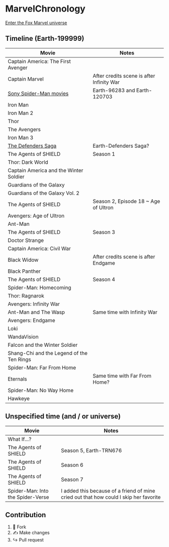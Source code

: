 # MarvelChronology

[Enter the Fox Marvel universe](Fox.md)

## Timeline (Earth-199999)

| Movie                                     | Notes                                     |
| ----------------------------------------- | ----------------------------------------- |
| Captain America: The First Avenger        |                                           |
| Captain Marvel                            | After credits scene is after Infinity War |
| [Sony Spider-Man movies](Spider-Man.md)   | Earth-96283 and Earth-120703              |
| Iron Man                                  |                                           |
| Iron Man 2                                |                                           |
| Thor                                      |                                           |
| The Avengers                              |                                           |
| Iron Man 3                                |                                           |
| [The Defenders Saga](Defenders.md)        | Earth-Defenders Saga?                     |
| The Agents of SHIELD                      | Season 1                                  |
| Thor: Dark World                          |                                           |
| Captain America and the Winter Soldier    |                                           |
| Guardians of the Galaxy                   |                                           |
| Guardians of the Galaxy Vol. 2            |                                           |
| The Agents of SHIELD                      | Season 2, Episode 18 ~ Age of Ultron      |
| Avengers: Age of Ultron                   |                                           |
| Ant-Man                                   |                                           |
| The Agents of SHIELD                      | Season 3                                  |
| Doctor Strange                            |                                           |
| Captain America: Civil War                |                                           |
| Black Widow                               | After credits scene is after Endgame      |
| Black Panther                             |                                           |
| The Agents of SHIELD                      | Season 4                                  |
| Spider-Man: Homecoming                    |                                           |
| Thor: Ragnarok                            |                                           |
| Avengers: Infinity War                    |                                           |
| Ant-Man and The Wasp                      | Same time with Infinity War               |
| Avengers: Endgame                         |                                           |
| Loki                                      |                                           |
| WandaVision                               |                                           |
| Falcon and the Winter Soldier             |                                           |
| Shang-Chi and the Legend of the Ten Rings |                                           |
| Spider-Man: Far From Home                 |                                           |
| Eternals                                  | Same time with Far From Home?             |
| Spider-Man: No Way Home                   |                                           |
| Hawkeye                                   |                                           |

## Unspecified time (and / or universe)

| Movie                             | Notes                                                                                 |
| --------------------------------- | ------------------------------------------------------------------------------------- |
| What If...?                       |                                                                                       |
| The Agents of SHIELD              | Season 5, Earth-TRN676                                                                |
| The Agents of SHIELD              | Season 6                                                                              |
| The Agents of SHIELD              | Season 7                                                                              |
| Spider-Man: Into the Spider-Verse | I added this because of a friend of mine cried out that how could I skip her favorite |

## Contribution

1. 🍴 Fork
2. ✍️ Make changes
3. ↪️ Pull request
